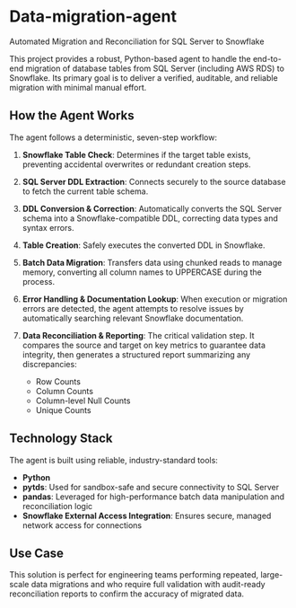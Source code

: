 # Data-migration-agent

Automated Migration and Reconciliation for SQL Server to Snowflake

This project provides a robust, Python-based agent to handle the end-to-end migration of database tables from SQL Server (including AWS RDS) to Snowflake. Its primary goal is to deliver a verified, auditable, and reliable migration with minimal manual effort.

## How the Agent Works

The agent follows a deterministic, seven-step workflow:

1. **Snowflake Table Check**: Determines if the target table exists, preventing accidental overwrites or redundant creation steps.

2. **SQL Server DDL Extraction**: Connects securely to the source database to fetch the current table schema.

3. **DDL Conversion & Correction**: Automatically converts the SQL Server schema into a Snowflake-compatible DDL, correcting data types and syntax errors.

4. **Table Creation**: Safely executes the converted DDL in Snowflake.

5. **Batch Data Migration**: Transfers data using chunked reads to manage memory, converting all column names to UPPERCASE during the process.

6. **Error Handling & Documentation Lookup**: When execution or migration errors are detected, the agent attempts to resolve issues by automatically searching relevant Snowflake documentation.

7. **Data Reconciliation & Reporting**: The critical validation step. It compares the source and target on key metrics to guarantee data integrity, then generates a structured report summarizing any discrepancies:
   - Row Counts
   - Column Counts
   - Column-level Null Counts
   - Unique Counts

## Technology Stack

The agent is built using reliable, industry-standard tools:

- **Python**
- **pytds**: Used for sandbox-safe and secure connectivity to SQL Server
- **pandas**: Leveraged for high-performance batch data manipulation and reconciliation logic
- **Snowflake External Access Integration**: Ensures secure, managed network access for connections

## Use Case

This solution is perfect for engineering teams performing repeated, large-scale data migrations and who require full validation with audit-ready reconciliation reports to confirm the accuracy of migrated data.
